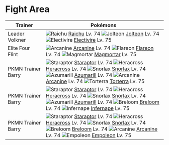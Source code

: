 # Fight Area

Trainer                    | Pokémons
---                        | ---
Leader Volkner             | ![][026]  [Raichu] Lv. 74  ![][135]  [Jolteon] Lv. 74  ![][466]  [Electivire] Lv. 75
Elite Four Flint           | ![][059]  [Arcanine] Lv. 74  ![][136]  [Flareon] Lv. 74  ![][467]  [Magmortar] Lv. 75
PKMN Trainer Barry         | ![][398]  [Staraptor] Lv. 74  ![][214]  [Heracross] Lv. 74  ![][143]  [Snorlax] Lv. 74 <br> ![][184]  [Azumarill] Lv. 74  ![][059]  [Arcanine] Lv. 74  ![][389]  [Torterra] Lv. 75
PKMN Trainer Barry         | ![][398]  [Staraptor] Lv. 74  ![][214]  [Heracross] Lv. 74  ![][143]  [Snorlax] Lv. 74 <br> ![][184]  [Azumarill] Lv. 74  ![][286]  [Breloom] Lv. 74  ![][392]  [Infernape] Lv. 75
PKMN Trainer Barry         | ![][398]  [Staraptor] Lv. 74  ![][214]  [Heracross] Lv. 74  ![][143]  [Snorlax] Lv. 74 <br> ![][286]  [Breloom] Lv. 74  ![][059]  [Arcanine] Lv. 74  ![][395]  [Empoleon] Lv. 75


[026]: https://raw.githubusercontent.com/PokeAPI/sprites/master/sprites/pokemon/26.png "Raichu"
[059]: https://raw.githubusercontent.com/PokeAPI/sprites/master/sprites/pokemon/59.png "Arcanine"
[135]: https://raw.githubusercontent.com/PokeAPI/sprites/master/sprites/pokemon/135.png "Jolteon"
[136]: https://raw.githubusercontent.com/PokeAPI/sprites/master/sprites/pokemon/136.png "Flareon"
[143]: https://raw.githubusercontent.com/PokeAPI/sprites/master/sprites/pokemon/143.png "Snorlax"
[184]: https://raw.githubusercontent.com/PokeAPI/sprites/master/sprites/pokemon/184.png "Azumarill"
[214]: https://raw.githubusercontent.com/PokeAPI/sprites/master/sprites/pokemon/214.png "Heracross"
[286]: https://raw.githubusercontent.com/PokeAPI/sprites/master/sprites/pokemon/286.png "Breloom"
[389]: https://raw.githubusercontent.com/PokeAPI/sprites/master/sprites/pokemon/389.png "Torterra"
[392]: https://raw.githubusercontent.com/PokeAPI/sprites/master/sprites/pokemon/392.png "Infernape"
[395]: https://raw.githubusercontent.com/PokeAPI/sprites/master/sprites/pokemon/395.png "Empoleon"
[398]: https://raw.githubusercontent.com/PokeAPI/sprites/master/sprites/pokemon/398.png "Staraptor"
[466]: https://raw.githubusercontent.com/PokeAPI/sprites/master/sprites/pokemon/466.png "Electivire"
[467]: https://raw.githubusercontent.com/PokeAPI/sprites/master/sprites/pokemon/467.png "Magmortar"
[Raichu]: /pokemon_changes/026/
[Arcanine]: /pokemon_changes/059/
[Jolteon]: /pokemon_changes/135/
[Flareon]: /pokemon_changes/136/
[Snorlax]: /pokemon_changes/143/
[Azumarill]: /pokemon_changes/184/
[Heracross]: /pokemon_changes/214/
[Breloom]: /pokemon_changes/286/
[Torterra]: /pokemon_changes/389/
[Infernape]: /pokemon_changes/392/
[Empoleon]: /pokemon_changes/395/
[Staraptor]: /pokemon_changes/398/
[Electivire]: /pokemon_changes/466/
[Magmortar]: /pokemon_changes/467/
